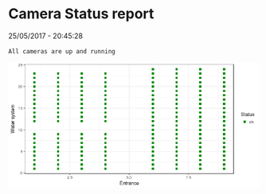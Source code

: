 Camera Status report
================
25/05/2017 - 20:45:28

    All cameras are up and running

![](camreport_files/figure-markdown_github/unnamed-chunk-2-1.png)
